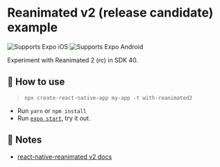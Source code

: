 # Reanimated v2 (release candidate) example

<p>
  <!-- iOS -->
  <img alt="Supports Expo iOS" longdesc="Supports Expo iOS" src="https://img.shields.io/badge/iOS-4630EB.svg?style=flat-square&logo=APPLE&labelColor=999999&logoColor=fff" />
  <!-- Android -->
  <img alt="Supports Expo Android" longdesc="Supports Expo Android" src="https://img.shields.io/badge/Android-4630EB.svg?style=flat-square&logo=ANDROID&labelColor=A4C639&logoColor=fff" />
  <!-- Web -->
</p>

Experiment with Reanimated 2 (rc) in SDK 40.

## 🚀 How to use

> `npx create-react-native-app my-app -t with-reanimated2`

- Run `yarn` or `npm install`
- Run [`expo start`](https://docs.expo.io/versions/latest/workflow/expo-cli/), try it out.

## 📝 Notes

- [react-native-reanimated v2 docs](https://docs.swmansion.com/react-native-reanimated/)
